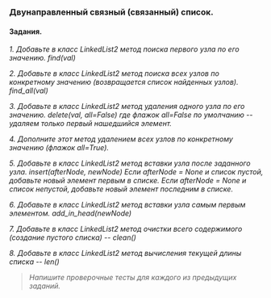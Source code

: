 ### Двунаправленный связный (связанный) список.

#### Задания.

_1. Добавьте в класс LinkedList2 метод поиска первого узла по его значению.
find(val)_

_2. Добавьте в класс LinkedList2 метод поиска всех узлов по конкретному значению (возвращается список найденных узлов).
find_all(val)_

_3. Добавьте в класс LinkedList2 метод удаления одного узла по его значению.
delete(val, all=False)
где флажок all=False по умолчанию -- удаляем только первый нашедшийся элемент._

_4. Дополните этот метод удалением всех узлов по конкретному значению (флажок all=True)._

_5. Добавьте в класс LinkedList2 метод вставки узла после заданного узла.
insert(afterNode, newNode)
Если afterNode = None и список пустой, добавьте новый элемент первым в списке.
Если afterNode = None и список непустой, добавьте новый элемент последним в списке._

_6. Добавьте в класс LinkedList2 метод вставки узла самым первым элементом.
add_in_head(newNode)_

_7. Добавьте в класс LinkedList2 метод очистки всего содержимого (создание пустого списка) -- clean()_

_8. Добавьте в класс LinkedList2 метод вычисления текущей длины списка -- len()_

>_Напишите проверочные тесты для каждого из предыдущих заданий._

